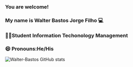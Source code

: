 ### You are welcome!
### My name is Walter Bastos Jorge Filho 💻

###     🧑‍🎓Student Information Techonology Management
###    😄 Pronouns:He/His

![ Walter-Bastos GitHub stats](https://github-readme-stats.vercel.app/api?username=Walter-basto&show_icons=true&theme=radical)
